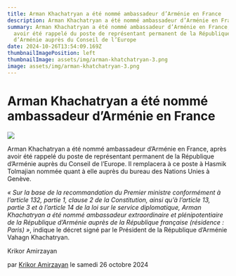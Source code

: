 ```yaml
---
title: Arman Khachatryan a été nommé ambassadeur d’Arménie en France
description: Arman Khachatryan a été nommé ambassadeur d’Arménie en France
summary: Arman Khachatryan a été nommé ambassadeur d’Arménie en France, après
  avoir été rappelé du poste de représentant permanent de la République
  d’Arménie auprès du Conseil de l’Europe
date: 2024-10-26T13:54:09.169Z
thumbnailImagePosition: left
thumbnailImage: assets/img/arman-khatchatryan-3.png
image: assets/img/arman-khatchatryan-3.png
---
```

<!--StartFragment-->

# Arman Khachatryan a été nommé ambassadeur d’Arménie en France



![](https://www.armenews.com/IMG/arton120686.png)

Arman Khachatryan a été nommé ambassadeur d’Arménie en France, après avoir été rappelé du poste de représentant permanent de la République d’Arménie auprès du Conseil de l’Europe. Il remplacera à ce poste à Hasmik Tolmajian nommée quant à elle auprès du bureau des Nations Unies à Genève.

*« Sur la base de la recommandation du Premier ministre conformément à l’article 132, partie 1, clause 2 de la Constitution, ainsi qu’à l’article 13, partie 3 et à l’article 14 de la loi sur le service diplomatique, Arman Khachatryan a été nommé ambassadeur extraordinaire et plénipotentiaire de la République d’Arménie auprès de la République française (résidence : Paris) »*, indique le décret signé par le Président de la République d’Arménie Vahagn Khachatryan.

Krikor Amirzayan

par [Krikor Amirzayan](https://www.armenews.com/spip.php?page=auteur&id_auteur=33) le samedi 26 octobre 2024

<!--EndFragment-->